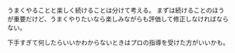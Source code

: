 うまくやることと楽しく続けることは分けて考える。
まずは続けることのほうが重要だけど、うまくやりたいなら楽しみながらも評価して修正しなければならない。

下手すぎて何したらいいかわからないときはプロの指導を受けた方がいいかも。
